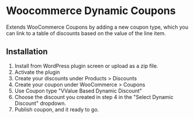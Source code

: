 # Woocommerce Dynamic Coupons 

Extends WooCommerce Coupons by adding a new coupon type, which you can link to a table of discounts based on the value of the line item.

## Installation

1) Install from WordPress plugin screen or upload as a zip file.
2) Activate the plugin
3) Create your discounts under Products > Discounts
4) Create your coupon under WooCommerce > Coupons
5) Use Coupon type "VValue Based Dynamic Discount"
6) Choose the discount you created in step 4 in the "Select Dynamic Discount" dropdown.
7) Publish coupon, and it ready to go.
